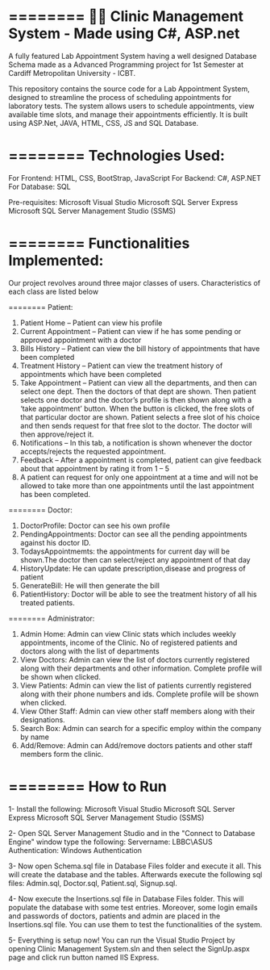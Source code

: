 ========
👨‍⚕️ Clinic Management System - Made using C#, ASP.net 
========

A fully featured Lab Appointment System having a well designed Database Schema made as a Advanced Programming project for 1st Semester at Cardiff Metropolitan University - ICBT. 

This repository contains the source code for a Lab Appointment System, designed to streamline the process of scheduling appointments for laboratory tests. The system allows users to schedule appointments, view available time slots, and manage their appointments efficiently. It is built using ASP.Net, JAVA, HTML, CSS, JS and SQL Database.

========
Technologies Used:
========

For Frontend: HTML, CSS, BootStrap, JavaScript
For Backend: C#, ASP.NET
For Database: SQL

Pre-requisites:
Microsoft Visual Studio
Microsoft SQL Server Express
Microsoft SQL Server Management Studio (SSMS)

========
Functionalities Implemented:
========
Our project revolves around three major classes of users. Characteristics of each class are listed below


======== Patient:
   
1. Patient Home – Patient can view his profile
2. Current Appointment – Patient can view if he has some pending or approved appointment with a doctor
3. Bills History – Patient can view the bill history of appointments that have been completed
4. Treatment History – Patient can view the treatment history of appointments which have been completed
5. Take Appointment – Patient can view all the departments, and then can select one dept. Then the doctors of that dept are shown. Then patient selects one doctor and the doctor’s profile is then shown along with a ‘take appointment’ button. When the button is clicked, the free slots of that particular doctor are shown. Patient selects a free slot of his choice and then sends request for that free slot to the doctor. The doctor will then approve/reject it.
6. Notifications – In this tab, a notification is shown whenever the doctor accepts/rejects the requested appointment.
7. Feedback – After a appointment is completed, patient can give feedback about that appointment by rating it from 1 – 5
8. A patient can request for only one appointment at a time and will not be allowed to take more than one appointments until the last appointment has been completed.

======== Doctor:

1. DoctorProfile: Doctor can see his own profile
2. PendingAppointments: Doctor can see all the pending appointments against his doctor ID.
3. TodaysAppointmemts: the appointments for current day will be shown.The doctor then can select/reject any appointment of that day
4. HistoryUpdate: He can update prescription,disease and progress of patient
5. GenerateBill: He will then generate the bill
6. PatientHistory: Doctor will be able to see the treatment history of all his treated patients.

======== Administrator:

1. Admin Home: Admin can view Clinic stats which includes weekly appointments, income of the Clinic. No of registered patients and doctors along with the list of departments
2. View Doctors: Admin can view the list of doctors currently registered along with their departments and other information. Complete profile will be shown when clicked.
3. View Patients: Admin can view the list of patients currently registered along with their phone numbers and ids. Complete profile will be shown when clicked.
4. View Other Staff: Admin can view other staff members along with their designations.
5. Search Box: Admin can search for a specific employ within the company by name
6. Add/Remove: Admin can Add/remove doctors patients and other staff members form the clinic.

========
How to Run
========

1- Install the following:
Microsoft Visual Studio
Microsoft SQL Server Express
Microsoft SQL Server Management Studio (SSMS)

2- Open SQL Server Management Studio and in the "Connect to Database Engine" window type the following:
Servername: LBBC\ASUS
Authentication: Windows Authentication 

3- Now open Schema.sql file in Database Files folder and execute it all. This will create the database and the tables. Afterwards execute the following sql files: Admin.sql, Doctor.sql, Patient.sql, Signup.sql.

4- Now execute the Insertions.sql file in Database Files folder. This will populate the database with some test entries. Moreover, some login emails and passwords of doctors, patients and admin are placed in the Insertions.sql file. You can use them to test the functionalities of the system.

5- Everything is setup now! You can run the Visual Studio Project by opening Clinic Management System.sln and then select the SignUp.aspx page and click run button named IIS Express.



